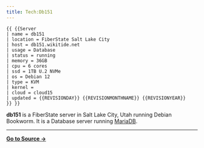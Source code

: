 ```yaml
---
title: Tech:Db151
---
```


```
{{ {{Server
| name = db151
| location = FiberState Salt Lake City
| host = db151.wikitide.net
| usage = Database
| status = running
| memory = 36GB
| cpu = 6 cores
| ssd = 1TB U.2 NVMe
| os = Debian 12
| type = KVM
| kernel =
| cloud = cloud15
| updated = {{REVISIONDAY}} {{REVISIONMONTHNAME}} {{REVISIONYEAR}}
}} }}
```

**db151** is a FiberState server in Salt Lake City, Utah running Debian Bookworm. It is a Database server running [MariaDB](/tech-docs/techmariadb).



----
**[Go to Source &rarr;](https://meta.miraheze.org/wiki/Tech:Db151)**
